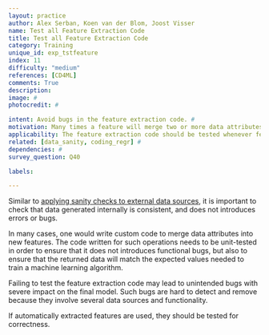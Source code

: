 ```yaml
---
layout: practice
author: Alex Serban, Koen van der Blom, Joost Visser
name: Test all Feature Extraction Code
title: Test all Feature Extraction Code
category: Training
unique_id: exp_tstfeature
index: 11
difficulty: "medium"
references: [CD4ML]
comments: True
description:
image: #
photocredit: #

intent: Avoid bugs in the feature extraction code. #
motivation: Many times a feature will merge two or more data attributes, or use custom data transformations. Testing custom feature extraction code ensures no errors or bugs are introduced in this process. #
applicability: The feature extraction code should be tested whenever features are manually  engineered (and not automatically extracted, e.g. through deep learning).
related: [data_sanity, coding_regr] #
dependencies: #
survey_question: Q40

labels:

---
```


Similar to <a href="/best_practices/01-sanity_check/"> applying sanity checks to external data sources</a>, it is important to check that data generated internally is consistent, and does not introduces errors or bugs.

In many cases, one would write custom code to merge data attributes into new features.
The code written for such operations needs to be unit-tested in order to ensure that it does not introduces functional bugs, but also to ensure that the returned data will match the expected values needed to train a machine learning algorithm.

Failing to test the feature extraction code may lead to unintended bugs with severe impact on the final model.
Such bugs are hard to detect and remove because they involve several data sources and functionality.

If automatically extracted features are used, they should be tested for correctness.